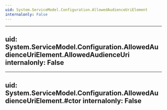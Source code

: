 ```yaml
---
uid: System.ServiceModel.Configuration.AllowedAudienceUriElement
internalonly: False
---
```


---
uid: System.ServiceModel.Configuration.AllowedAudienceUriElement.AllowedAudienceUri
internalonly: False
---

---
uid: System.ServiceModel.Configuration.AllowedAudienceUriElement.#ctor
internalonly: False
---
